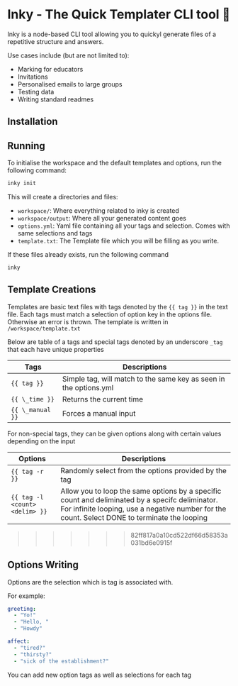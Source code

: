 # Inky - The Quick Templater CLI tool 🦑

Inky is a node-based CLI tool allowing you to quickyl generate files of a repetitive structure and answers.

Use cases include (but are not limited to):

- Marking for educators
- Invitations
- Personalised emails to large groups
- Testing data
- Writing standard readmes

## Installation

<!-- TODO -->

## Running

To initialise the workspace and the default templates and options, run the following command:

```bash
inky init
```

This will create a directories and files:

- `workspace/`: Where everything related to inky is created
- `workspace/output`: Where all your generated content goes
- `options.yml`: Yaml file containing all your tags and selection. Comes with same selections and tags
- `template.txt`: The Template file which you will be filling as you write.

If these files already exists, run the following command

```bash
inky
```

## Template Creations

Templates are basic text files with tags denoted by the `{{ tag }}` in the text file. Each tags must match a selection of option key in the options file. Otherwise an error is thrown. The template is written in `/workspace/template.txt`

Below are table of a tags and special tags denoted by an underscore `_tag` that each have unique properties

| Tags           | Descriptions                                                      |
| -------------- | ----------------------------------------------------------------- |
| `{{ tag }}`     | Simple tag, will match to the same key as seen in the options.yml |
| `{{ \_time }}`   | Returns the current time                                          |
| `{{ \_manual }}` | Forces a manual input                                             |

For non-special tags, they can be given options along with certain values depending on the input

| Options                      | Descriptions                                                                                                                                                                                     |
| ---------------------------- | ------------------------------------------------------------------------------------------------------------------------------------------------------------------------------------------------ |
| `{{ tag -r }}`                 | Randomly select from the options provided by the tag                                                                                                                                             |
| `{{ tag -l <count> <delim> }}` | Allow you to loop the same options by a specific count and deliminated by a specifc deliminator. For infinite looping, use a negative number for the count. Select DONE to terminate the looping |
>>>>>>> 82ff817a0a10cd522df66d58353a031bd6e0915f

## Options Writing

Options are the selection which is tag is associated with.

For example:

```yaml
greeting:
  - "Yo!"
  - "Hello, "
  - "Howdy"

affect:
  - "tired?"
  - "thirsty?"
  - "sick of the establishment?"
```

You can add new option tags as well as selections for each tag

